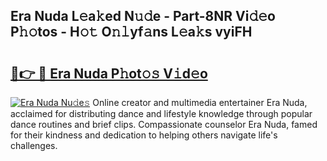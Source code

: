 ## Era Nuda L𝚎a𝚔ed N𝚞𝚍e - Part-8NR Vi𝚍𝚎o P𝚑𝚘tos - H𝚘𝚝 O𝚗𝚕yf𝚊ns L𝚎a𝚔s vyiFH

# <h2><a href="http://kf169c.oniu.top/?m=Era+Nuda">🔗👉 🔴 Era Nuda P𝚑ot𝚘𝚜 V𝚒d𝚎o</a></h2>

[![Era Nuda Nu𝚍e𝚜](https://i.imgur.com/0qMVB7G.gif)](http://kf169c.oniu.top/?m=Era+Nuda)
Online creator and multimedia entertainer Era Nuda, acclaimed for distributing dance and lifestyle knowledge through popular dance routines and brief clips. Compassionate counselor Era Nuda, famed for their kindness and dedication to helping others navigate life's challenges.  
